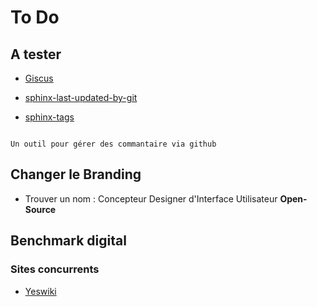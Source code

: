 # To Do

## A tester

- [Giscus](https://giscus.app/fr)

- [sphinx-last-updated-by-git](https://pypi.org/project/sphinx-last-updated-by-git/)

- [sphinx-tags](https://sphinx-tags.readthedocs.io/en/latest/_tags/notebooks.html)

```{note}

Un outil pour gérer des commantaire via github

```

## Changer le Branding 

- Trouver un nom : Concepteur Designer d'Interface Utilisateur **Open-Source**

## Benchmark digital 

### Sites concurrents

- [Yeswiki](https://yeswiki.net/?PagePrincipale)


